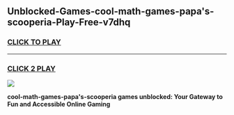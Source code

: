 
## Unblocked-Games-cool-math-games-papa's-scooperia-Play-Free-v7dhq
<h3>
<a href="https://premium76.site?title=cool-math-games-papa's-scooperia&ref=10A">CLICK TO PLAY</a></h3>
<hr>

<h3>
<a href="https://premium76.site?title=cool-math-games-papa's-scooperia&ref=10A">CLICK 2 PLAY</a>
  
</h3>

<a href="https://premium76.site?title=cool-math-games-papa's-scooperia&ref=10A"><img src="https://clearcache.store/games.png"></a>


**cool-math-games-papa's-scooperia games unblocked: Your Gateway to Fun and Accessible Online Gaming**
